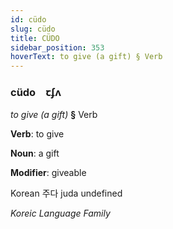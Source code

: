 ```yaml
---
id: cüdo
slug: cüdo
title: CÜDO
sidebar_position: 353
hoverText: to give (a gift) § Verb
---
```


### cüdo&emsp;<span kind="abugida">ꞇʄʌ</span>

*to give (a gift)* **§** Verb

**Verb**: to give

**Noun**: a gift

**Modifier**: giveable

Korean 주다 juda undefined

*Koreic Language Family*